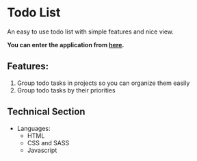 # Todo List

An easy to use todo list with simple features and nice view.

**You can enter the application from [here](https://mohtermanini.github.io/Todos/).**

## Features:
1. Group todo tasks in projects so you can organize them easily
2. Group todo tasks by their priorities

## Technical Section
* Languages:
    * HTML
    * CSS and SASS
    * Javascript

